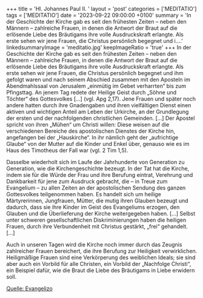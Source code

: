 +++
title = 'Hl. Johannes Paul II.  '
layout = 'post'
categories = ['MEDITATIO']
tags = ['MEDITATIO']
date = '2023-09-22 09:00:00 +0100'
summary = 'In der Geschichte der Kirche gab es seit den frühesten Zeiten – neben den Männern – zahlreiche Frauen, in denen die Antwort der Braut auf die erlösende Liebe des Bräutigams ihre volle Ausdruckskraft erlangte. Als erste sehen wir jene Frauen, die Christus persönlich begegnet und i....'
linkedsummaryImage = 'meditatio.jpg'
keepImageRatio = 'true'
+++
In der Geschichte der Kirche gab es seit den frühesten Zeiten – neben den Männern – zahlreiche Frauen, in denen die Antwort der Braut auf die erlösende Liebe des Bräutigams ihre volle Ausdruckskraft erlangte. Als erste sehen wir jene Frauen, die Christus persönlich begegnet und ihm gefolgt waren und nach seinem Abschied zusammen mit den Aposteln im Abendmahlssaal von Jerusalem „einmütig im Gebet verharrten“ bis zum Pfingsttag.<!--more--> An jenem Tag redete der Heilige Geist durch „Söhne und Töchter“ des Gottesvolkes […] (vgl. Apg 2,17). Jene Frauen und später noch andere hatten durch ihre Gnadengaben und ihren vielfältigen Dienst einen aktiven und wichtigen Anteil am Leben der Urkirche, an der Grundlegung der ersten und der nachfolgenden christlichen Gemeinden. […] Der Apostel spricht von ihren „Mühen“ um Christi willen: Diese weisen auf die verschiedenen Bereiche des apostolischen Dienstes der Kirche hin, angefangen bei der „Hauskirche“. In ihr nämlich geht der „aufrichtige Glaube“ von der Mutter auf die Kinder und Enkel über, genauso wie es im Haus des Timotheus der Fall war (vgl. 2 Tim 1,5).

Dasselbe wiederholt sich im Laufe der Jahrhunderte von Generation zu Generation, wie die Kirchengeschichte bezeugt. In der Tat hat die Kirche, indem sie für die Würde der Frau und ihre Berufung eintrat, Verehrung und Dankbarkeit für jene zum Ausdruck gebracht, die – in Treue zum Evangelium – zu allen Zeiten an der apostolischen Sendung des ganzen Gottesvolkes teilgenommen haben. Es handelt sich um heilige Märtyrerinnen, Jungfrauen, Mütter, die mutig ihren Glauben bezeugt und dadurch, dass sie ihre Kinder im Geist des Evangeliums erzogen, den Glauben und die Überlieferung der Kirche weitergegeben haben. […] Selbst unter schweren gesellschaftlichen Diskriminierungen haben die heiligen Frauen, durch ihre Verbundenheit mit Christus gestärkt, „frei“ gehandelt. […]

Auch in unseren Tagen wird die Kirche noch immer durch das Zeugnis zahlreicher Frauen bereichert, die ihre Berufung zur Heiligkeit verwirklichen. Heiligmäßige Frauen sind eine Verkörperung des weiblichen Ideals; sie sind aber auch ein Vorbild für alle Christen, ein Vorbild der „Nachfolge Christi“, ein Beispiel dafür, wie die Braut die Liebe des Bräutigams in Liebe erwidern soll.




[Quelle: Evangelizo](https://evangeliumtagfuertag.org/DE/gospel)
